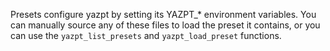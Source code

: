 Presets configure yazpt by setting its YAZPT_* environment variables.
You can manually source any of these files to load the preset it contains,
or you can use the `yazpt_list_presets` and `yazpt_load_preset` functions.
